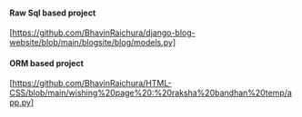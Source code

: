 #### Raw Sql based project
[https://github.com/BhavinRaichura/django-blog-website/blob/main/blogsite/blog/models.py]

#### ORM based project
[https://github.com/BhavinRaichura/HTML-CSS/blob/main/wishing%20page%20:%20raksha%20bandhan%20temp/app.py]
